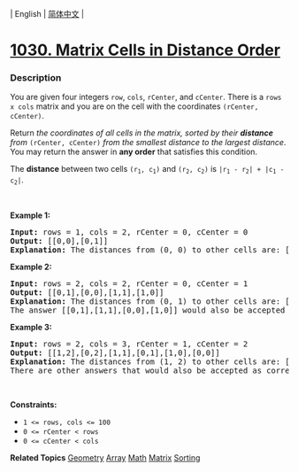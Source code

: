 | English | [简体中文](README.md) |

# [1030. Matrix Cells in Distance Order](https://leetcode-cn.com/problems/matrix-cells-in-distance-order)
 ### Description
<p>You are given four integers <code>row</code>, <code>cols</code>, <code>rCenter</code>, and <code>cCenter</code>. There is a <code>rows x cols</code> matrix and you are on the cell with the coordinates <code>(rCenter, cCenter)</code>.</p>

<p>Return <em>the coordinates of all cells in the matrix, sorted by their <strong>distance</strong> from </em><code>(rCenter, cCenter)</code><em> from the smallest distance to the largest distance</em>. You may return the answer in <strong>any order</strong> that satisfies this condition.</p>

<p>The <strong>distance</strong> between two cells <code>(r<sub>1</sub>, c<sub>1</sub>)</code> and <code>(r<sub>2</sub>, c<sub>2</sub>)</code> is <code>|r<sub>1</sub> - r<sub>2</sub>| + |c<sub>1</sub> - c<sub>2</sub>|</code>.</p>

<p>&nbsp;</p>
<p><strong>Example 1:</strong></p>

<pre>
<strong>Input:</strong> rows = 1, cols = 2, rCenter = 0, cCenter = 0
<strong>Output:</strong> [[0,0],[0,1]]
<strong>Explanation:</strong> The distances from (0, 0) to other cells are: [0,1]
</pre>

<p><strong>Example 2:</strong></p>

<pre>
<strong>Input:</strong> rows = 2, cols = 2, rCenter = 0, cCenter = 1
<strong>Output:</strong> [[0,1],[0,0],[1,1],[1,0]]
<strong>Explanation:</strong> The distances from (0, 1) to other cells are: [0,1,1,2]
The answer [[0,1],[1,1],[0,0],[1,0]] would also be accepted as correct.
</pre>

<p><strong>Example 3:</strong></p>

<pre>
<strong>Input:</strong> rows = 2, cols = 3, rCenter = 1, cCenter = 2
<strong>Output:</strong> [[1,2],[0,2],[1,1],[0,1],[1,0],[0,0]]
<strong>Explanation:</strong> The distances from (1, 2) to other cells are: [0,1,1,2,2,3]
There are other answers that would also be accepted as correct, such as [[1,2],[1,1],[0,2],[1,0],[0,1],[0,0]].
</pre>

<p>&nbsp;</p>
<p><strong>Constraints:</strong></p>

<ul>
	<li><code>1 &lt;= rows, cols &lt;= 100</code></li>
	<li><code>0 &lt;= rCenter &lt; rows</code></li>
	<li><code>0 &lt;= cCenter &lt; cols</code></li>
</ul>

**Related Topics**  [Geometry](https://leetcode-cn.com/tag/geometry) [Array](https://leetcode-cn.com/tag/array) [Math](https://leetcode-cn.com/tag/math) [Matrix](https://leetcode-cn.com/tag/matrix) [Sorting](https://leetcode-cn.com/tag/sorting) 